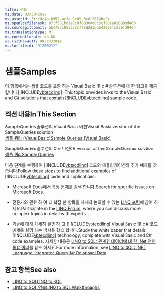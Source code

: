 ```yaml
---
title: 샘플
ms.date: 03/30/2017
ms.assetid: 3fcc0c4a-b952-4cfe-9e09-0c0cf874ba2c
ms.openlocfilehash: 071f561bd1e8c0f60300c0c3cf63ea016899d46b
ms.sourcegitcommit: 5b475c1855b32cf78d2d1bbb4295e4c236f39464
ms.translationtype: MT
ms.contentlocale: ko-KR
ms.lasthandoff: 09/24/2020
ms.locfileid: "91200212"
---
```

# <a name="samples"></a><span data-ttu-id="2d934-102">샘플</span><span class="sxs-lookup"><span data-stu-id="2d934-102">Samples</span></span>

<span data-ttu-id="2d934-103">이 항목에서는 샘플 코드를 포함 하는 Visual Basic 및 c # 솔루션에 대 한 링크를 제공 합니다 [!INCLUDE[vbtecdlinq](../../../../../../includes/vbtecdlinq-md.md)] .</span><span class="sxs-lookup"><span data-stu-id="2d934-103">This topic provides links to the Visual Basic and C# solutions that contain [!INCLUDE[vbtecdlinq](../../../../../../includes/vbtecdlinq-md.md)] sample code.</span></span>  
  
## <a name="in-this-section"></a><span data-ttu-id="2d934-104">섹션 내용</span><span class="sxs-lookup"><span data-stu-id="2d934-104">In This Section</span></span>  

 <span data-ttu-id="2d934-105">SampleQueries 솔루션의 Visual Basic 버전</span><span class="sxs-lookup"><span data-stu-id="2d934-105">Visual Basic version of the SampleQueries solution</span></span>  
 [<span data-ttu-id="2d934-106">샘플 쿼리 (Visual Basic)</span><span class="sxs-lookup"><span data-stu-id="2d934-106">Sample Queries (Visual Basic)</span></span>](../../../../../visual-basic/programming-guide/language-features/linq/introduction-to-linq.md)  
  
 <span data-ttu-id="2d934-107">SampleQueries 솔루션의 C # 버전</span><span class="sxs-lookup"><span data-stu-id="2d934-107">C# version of the SampleQueries solution</span></span>  
 <span data-ttu-id="2d934-108">[샘플 쿼리](/previous-versions/visualstudio/visual-studio-2008/bb397972(v=vs.90))</span><span class="sxs-lookup"><span data-stu-id="2d934-108">[Sample Queries](/previous-versions/visualstudio/visual-studio-2008/bb397972(v=vs.90))</span></span>  
  
 <span data-ttu-id="2d934-109">다음 단계를 수행하여 [!INCLUDE[vbtecdlinq](../../../../../../includes/vbtecdlinq-md.md)] 코드와 애플리케이션의 추가 예제를 찾습니다.</span><span class="sxs-lookup"><span data-stu-id="2d934-109">Follow these steps to find additional examples of [!INCLUDE[vbtecdlinq](../../../../../../includes/vbtecdlinq-md.md)] code and applications:</span></span>  
  
- <span data-ttu-id="2d934-110">Microsoft Docs에서 특정 문제를 검색 합니다.</span><span class="sxs-lookup"><span data-stu-id="2d934-110">Search for specific issues on Microsoft Docs.</span></span>  
  
- <span data-ttu-id="2d934-111">전문가와 관련 하 여 더 복잡 한 항목을 자세히 논의할 수 있는 [LINQ 포럼](https://social.msdn.microsoft.com/forums/en-us/home?forum=linqtosql)에 참여 하세요.</span><span class="sxs-lookup"><span data-stu-id="2d934-111">Participate in the [LINQ Forum](https://social.msdn.microsoft.com/forums/en-us/home?forum=linqtosql), where you can discuss more complex topics in detail with experts.</span></span>  
  
- <span data-ttu-id="2d934-112">기술에 대해 자세히 설명 하 고 [!INCLUDE[vbtecdlinq](../../../../../../includes/vbtecdlinq-md.md)] Visual Basic 및 c # 코드 예제를 설명 하는 백서를 학습 합니다.</span><span class="sxs-lookup"><span data-stu-id="2d934-112">Study the white paper that details [!INCLUDE[vbtecdlinq](../../../../../../includes/vbtecdlinq-md.md)] technology, complete with Visual Basic and C# code examples.</span></span> <span data-ttu-id="2d934-113">자세한 내용은 [LINQ to SQL: 관계형 데이터에 대 한 .Net 언어 통합 쿼리](/previous-versions/dotnet/articles/bb425822(v=msdn.10))를 참조 하세요.</span><span class="sxs-lookup"><span data-stu-id="2d934-113">For more information, see [LINQ to SQL: .NET Language-Integrated Query for Relational Data](/previous-versions/dotnet/articles/bb425822(v=msdn.10)).</span></span>  
  
## <a name="see-also"></a><span data-ttu-id="2d934-114">참고 항목</span><span class="sxs-lookup"><span data-stu-id="2d934-114">See also</span></span>

- [<span data-ttu-id="2d934-115">LINQ to SQL</span><span class="sxs-lookup"><span data-stu-id="2d934-115">LINQ to SQL</span></span>](index.md)
- <span data-ttu-id="2d934-116">[LINQ to SQL 연습](/previous-versions/visualstudio/visual-studio-2008/bb386295(v=vs.90))</span><span class="sxs-lookup"><span data-stu-id="2d934-116">[LINQ to SQL Walkthroughs](/previous-versions/visualstudio/visual-studio-2008/bb386295(v=vs.90))</span></span>
